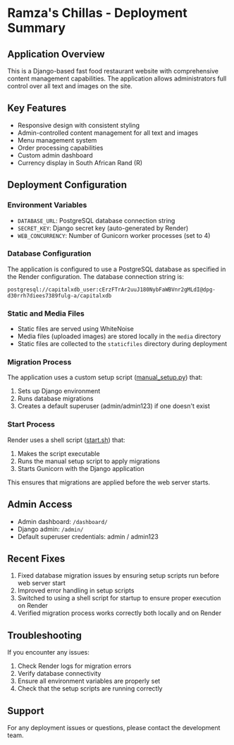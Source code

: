 # Ramza's Chillas - Deployment Summary

## Application Overview
This is a Django-based fast food restaurant website with comprehensive content management capabilities. The application allows administrators full control over all text and images on the site.

## Key Features
- Responsive design with consistent styling
- Admin-controlled content management for all text and images
- Menu management system
- Order processing capabilities
- Custom admin dashboard
- Currency display in South African Rand (R)

## Deployment Configuration

### Environment Variables
- `DATABASE_URL`: PostgreSQL database connection string
- `SECRET_KEY`: Django secret key (auto-generated by Render)
- `WEB_CONCURRENCY`: Number of Gunicorn worker processes (set to 4)

### Database Configuration
The application is configured to use a PostgreSQL database as specified in the Render configuration. The database connection string is:
```
postgresql://capitalxdb_user:cErzFTrAr2uuJ180NybFaWBVnr2gMLdI@dpg-d30rrh7diees7389fulg-a/capitalxdb
```

### Static and Media Files
- Static files are served using WhiteNoise
- Media files (uploaded images) are stored locally in the `media` directory
- Static files are collected to the `staticfiles` directory during deployment

### Migration Process
The application uses a custom setup script ([manual_setup.py](file:///c%3A/Users/money/Bevan%20The%20IT%20GUY/absa/ramzas-chillas/manual_setup.py)) that:
1. Sets up Django environment
2. Runs database migrations
3. Creates a default superuser (admin/admin123) if one doesn't exist

### Start Process
Render uses a shell script ([start.sh](file:///c%3A/Users/money/Bevan%20The%20IT%20GUY/absa/ramzas-chillas/start.sh)) that:
1. Makes the script executable
2. Runs the manual setup script to apply migrations
3. Starts Gunicorn with the Django application

This ensures that migrations are applied before the web server starts.

## Admin Access
- Admin dashboard: `/dashboard/`
- Django admin: `/admin/`
- Default superuser credentials: admin / admin123

## Recent Fixes
1. Fixed database migration issues by ensuring setup scripts run before web server start
2. Improved error handling in setup scripts
3. Switched to using a shell script for startup to ensure proper execution on Render
4. Verified migration process works correctly both locally and on Render

## Troubleshooting
If you encounter any issues:
1. Check Render logs for migration errors
2. Verify database connectivity
3. Ensure all environment variables are properly set
4. Check that the setup scripts are running correctly

## Support
For any deployment issues or questions, please contact the development team.